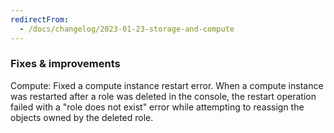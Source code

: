 ```yaml
---
redirectFrom:
  - /docs/changelog/2023-01-23-storage-and-compute
---
```


### Fixes & improvements

Compute: Fixed a compute instance restart error. When a compute instance was restarted after a role was deleted in the console, the restart operation failed with a "role does not exist" error while attempting to reassign the objects owned by the deleted role.
